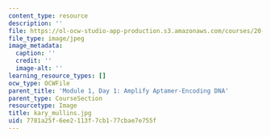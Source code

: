 ```yaml
---
content_type: resource
description: ''
file: https://ol-ocw-studio-app-production.s3.amazonaws.com/courses/20-109-laboratory-fundamentals-in-biological-engineering-spring-2010/7781a25f6ee2113f7cb177cbae7e755f_kary_mullins.jpg
file_type: image/jpeg
image_metadata:
  caption: ''
  credit: ''
  image-alt: ''
learning_resource_types: []
ocw_type: OCWFile
parent_title: 'Module 1, Day 1: Amplify Aptamer-Encoding DNA'
parent_type: CourseSection
resourcetype: Image
title: kary_mullins.jpg
uid: 7781a25f-6ee2-113f-7cb1-77cbae7e755f
---
```

